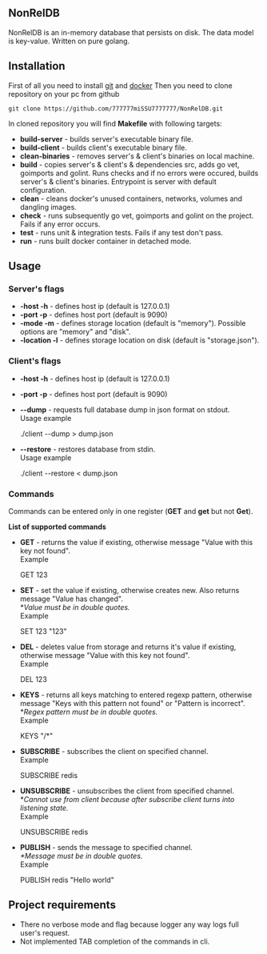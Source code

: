## NonRelDB
  
NonRelDB is an in-memory database that persists on disk. The data model is key-value. Written on pure golang.

## Installation
First of all you need to install [git](https://git-scm.com/) and [docker](https://www.docker.com/)
Then you need to clone repository on your pc from github

    git clone https://github.com/777777miSSU7777777/NonRelDB.git

In cloned repository you will find **Makefile** with following targets:

 - **build-server** - builds server's executable binary file.
 - **build-client** - builds client's executable binary file.
 - **clean-binaries** - removes server's & client's binaries on local machine.
 - **build** - copies server's & client's & dependencies src, adds go vet, goimports and golint. Runs checks and if no errors were occured, builds server's & client's binaries. Entrypoint is server with default configuration.
 - **clean** - cleans docker's unused containers, networks, volumes and dangling images.
 - **check** - runs subsequently go vet, goimports and golint on the project. Fails if any error occurs.
 - **test** - runs unit & integration tests. Fails if any test don't pass.
 - **run** - runs built docker container in detached mode.
## Usage
### Server's flags
 - **-host -h** - defines host ip (default is 127.0.0.1)
 - **-port -p** - defines host port (default is 9090)
 - **-mode -m** - defines storage location (default is "memory"). Possible options are "memory" and "disk".
 - **-location -l** - defines storage location on disk (default is "storage.json").
### Client's flags
 - **-host -h** - defines host ip (default is 127.0.0.1)
 - **-port -p** - defines host port (default is 9090)
 - **--dump** - requests full database dump in json format on stdout.  
 Usage example
 
    ./client --dump > dump.json

 - **--restore** - restores database from stdin.  
 Usage example 
 

    ./client --restore < dump.json

### Commands
Commands can be entered only in one register (**GET** and **get** but not **Get**).

 **List of supported commands**
 - **GET** - returns the value if existing, otherwise message "Value with this key not found".  
 Example
 

    GET 123
    

 - **SET** - set the value if existing, otherwise creates new. Also returns message "Value has changed".  
 **Value must be in double quotes.*  
 Example
 

    SET 123 "123"
    

 - **DEL** - deletes value from storage and returns it's value if existing, otherwise message "Value with this key not found".  
 Example
 

    DEL 123

- **KEYS** - returns all keys matching to entered regexp pattern, otherwise message "Keys with this pattern not found" or "Pattern is incorrect".  
**Regex pattern must be in double quotes.*  
Example

    KEYS "/*"

- **SUBSCRIBE** - subscribes the client on specified channel.  
Example 

    SUBSCRIBE redis

- **UNSUBSCRIBE** - unsubscribes the client from specified channel.  
**Cannot use from client because after subscribe client turns into listening state.*  
Example

    UNSUBSCRIBE redis

- **PUBLISH** - sends the message to specified channel.  
*\*Message must be in double quotes.*   
Example

    PUBLISH redis "Hello world"

##   Project requirements

 - There no verbose mode and flag because logger any way logs full user's request.
 - Not implemented TAB completion of the commands in cli.
